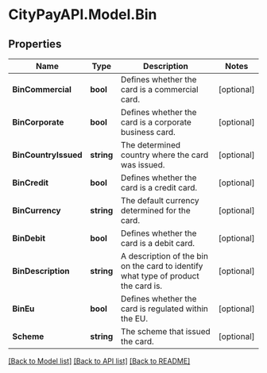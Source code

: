 # CityPayAPI.Model.Bin

## Properties

Name | Type | Description | Notes
------------ | ------------- | ------------- | -------------
**BinCommercial** | **bool** | Defines whether the card is a commercial card. | [optional] 
**BinCorporate** | **bool** | Defines whether the card is a corporate business card. | [optional] 
**BinCountryIssued** | **string** | The determined country where the card was issued. | [optional] 
**BinCredit** | **bool** | Defines whether the card is a credit card. | [optional] 
**BinCurrency** | **string** | The default currency determined for the card. | [optional] 
**BinDebit** | **bool** | Defines whether the card is a debit card. | [optional] 
**BinDescription** | **string** | A description of the bin on the card to identify what type of product the card is. | [optional] 
**BinEu** | **bool** | Defines whether the card is regulated within the EU. | [optional] 
**Scheme** | **string** | The scheme that issued the card. | [optional] 

[[Back to Model list]](../README.md#documentation-for-models) [[Back to API list]](../README.md#documentation-for-api-endpoints) [[Back to README]](../README.md)

